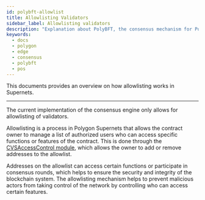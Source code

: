 ```yaml
---
id: polybft-allowlist
title: Allowlisting Validators
sidebar_label: Allowlisting validators
description: "Explanation about PolyBFT, the consensus mechanism for Polygon Edge."
keywords:
  - docs
  - polygon
  - edge
  - consensus
  - polybft
  - pos
---
```


This documents provides an overview on how allowlisting works in Supernets.

---

The current implementation of the consensus engine only allows for allowlisting of validators.

Allowlisting is a process in Polygon Supernets that allows the contract owner to manage a list of authorized users who can access specific functions or features of the contract. This is done through the [CVSAccessControl module](/docs/supernets/modules/access-control), which allows the owner to add or remove addresses to the allowlist.

Addresses on the allowlist can access certain functions or participate in consensus rounds, which helps to ensure the security and integrity of the blockchain system. The allowlisting mechanism helps to prevent malicious actors from taking control of the network by controlling who can access certain features.
